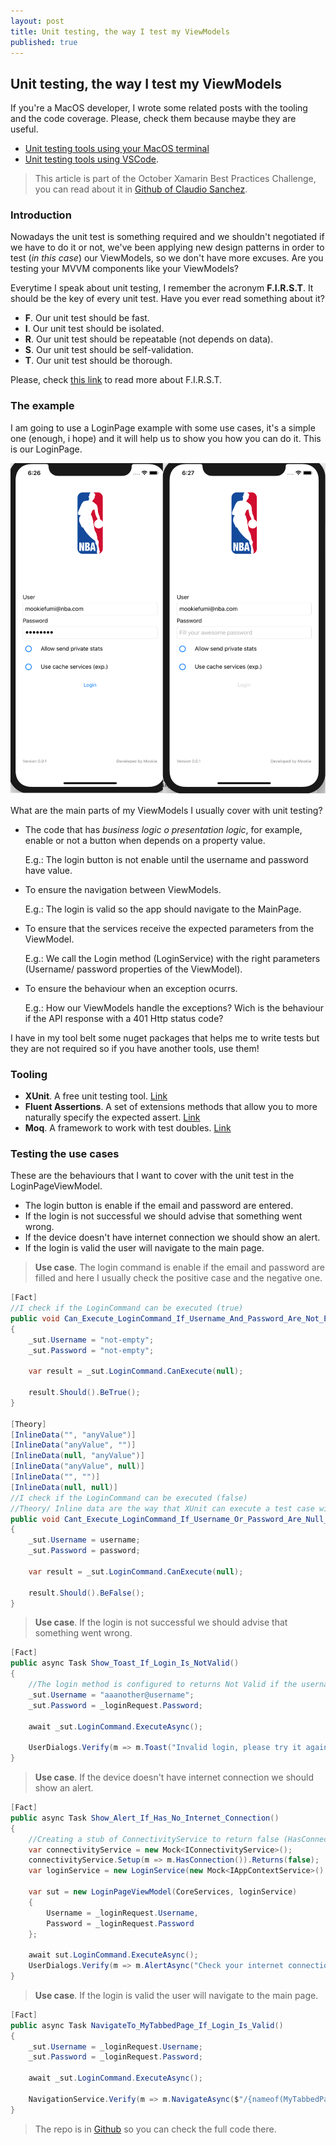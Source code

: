 ```yaml
---
layout: post
title: Unit testing, the way I test my ViewModels
published: true
---
```


## Unit testing, the way I test my ViewModels

If you're a MacOS developer, I wrote some related posts with the tooling and the code coverage. Please, check them because maybe they are useful.

* [Unit testing tools using your MacOS terminal](https://mookiefumi.com/2019-10-20-unit-testing-tools-using-your-MacOS-terminal)
* [Unit testing tools using VSCode](https://mookiefumi.com/2019-10-23-unit-testing-tools-using-your-vscode).

> This article is part of the October Xamarin Best Practices Challenge, you can read about it in [Github of Claudio Sanchez](https://github.com/claudiosanchez/OctoberXamarinChallenge).

### Introduction

Nowadays the unit test is something required and we shouldn't negotiated if we have to do it or not, we've been applying new design patterns in order to test (*in this case*) our ViewModels, so we don't have more excuses. Are you testing your MVVM components like your ViewModels?

Everytime I speak about unit testing, I remember the acronym **F.I.R.S.T**. It should be the key of every unit test. Have you ever read something about it?

* **F**. Our unit test should be fast.
* **I**. Our unit test should be isolated.
* **R**. Our unit test should be repeatable (not depends on data).
* **S**. Our unit test should be self-validation.
* **T**. Our unit test should be thorough.

Please, check [this link](https://github.com/ghsukumar/SFDC_Best_Practices/wiki/F.I.R.S.T-Principles-of-Unit-Testing) to read more about F.I.R.S.T.

### The example

I am going to use a LoginPage example with some use cases, it's a simple one (enough, i hope) and it will help us to show you how you can do it. This is our LoginPage.

![LoginPage](images/Screenshot2019-10-23_18.26.57.png)

What are the main parts of my ViewModels I usually cover with unit testing?

* The code that has *business logic o presentation logic*, for example, enable or not a button when depends on a property value.

    E.g.: The login button is not enable until the username and password have value.

* To ensure the navigation between ViewModels.

    E.g.: The login is valid so the app should navigate to the MainPage.

* To ensure that the services receive the expected parameters from the ViewModel.

    E.g.: We call the Login method (LoginService) with the right parameters (Username/ password properties of the ViewModel).

* To ensure the behaviour when an exception ocurrs.

    E.g.: How our ViewModels handle the exceptions? Wich is the behaviour if the API response with a 401 Http status code?

I have in my tool belt some nuget packages that helps me to write tests but they are not required so if you have another tools, use them!

### Tooling

* **XUnit**. A free unit testing tool. [Link](https://xunit.net)
* **Fluent Assertions**. A set of extensions methods that allow you to more naturally specify the expected assert. [Link](https://fluentassertions.com)
* **Moq**. A framework to work with test doubles. [Link](https://github.com/moq/moq4)

### Testing the use cases

These are the behaviours that I want to cover with the unit test in the LoginPageViewModel.

* The login button is enable if the email and password are entered.
* If the login is not successful we should advise that something went wrong.
* If the device doesn't have internet connection we should show an alert.
* If the login is valid the user will navigate to the main page.

> **Use case**. The login command is enable if the email and password are filled and here I usually check the positive case and the negative one.

```csharp
[Fact]
//I check if the LoginCommand can be executed (true)
public void Can_Execute_LoginCommand_If_Username_And_Password_Are_Not_Empty_And_Null()
{
    _sut.Username = "not-empty";
    _sut.Password = "not-empty";

    var result = _sut.LoginCommand.CanExecute(null);

    result.Should().BeTrue();
}

[Theory]
[InlineData("", "anyValue")]
[InlineData("anyValue", "")]
[InlineData(null, "anyValue")]
[InlineData("anyValue", null)]
[InlineData("", "")]
[InlineData(null, null)]
//I check if the LoginCommand can be executed (false)
//Theory/ Inline data are the way that XUnit can execute a test case with different parameters
public void Cant_Execute_LoginCommand_If_Username_Or_Password_Are_Null_Or_Empty(string username, string password)
{
    _sut.Username = username;
    _sut.Password = password;

    var result = _sut.LoginCommand.CanExecute(null);

    result.Should().BeFalse();
}
```

> **Use case**. If the login is not successful we should advise that something went wrong.

```csharp
[Fact]
public async Task Show_Toast_If_Login_Is_NotValid()
{
    //The login method is configured to returns Not Valid if the username contains "aaa"
    _sut.Username = "aaanother@username";
    _sut.Password = _loginRequest.Password;

    await _sut.LoginCommand.ExecuteAsync();

    UserDialogs.Verify(m => m.Toast("Invalid login, please try it again", null));
}
```

> **Use case**. If the device doesn't have internet connection we should show an alert.

```csharp
[Fact]
public async Task Show_Alert_If_Has_No_Internet_Connection()
{
    //Creating a stub of ConnectivityService to return false (HasConnection method)
    var connectivityService = new Mock<IConnectivityService>();
    connectivityService.Setup(m => m.HasConnection()).Returns(false);
    var loginService = new LoginService(new Mock<IAppContextService>().Object, connectivityService.Object);

    var sut = new LoginPageViewModel(CoreServices, loginService)
    {
        Username = _loginRequest.Username,
        Password = _loginRequest.Password
    };

    await sut.LoginCommand.ExecuteAsync();
    UserDialogs.Verify(m => m.AlertAsync("Check your internet connection", null, null, null));
}
```

> **Use case**. If the login is valid the user will navigate to the main page.

```csharp
[Fact]
public async Task NavigateTo_MyTabbedPage_If_Login_Is_Valid()
{
    _sut.Username = _loginRequest.Username;
    _sut.Password = _loginRequest.Password;

    await _sut.LoginCommand.ExecuteAsync();

    NavigationService.Verify(m => m.NavigateAsync($"/{nameof(MyTabbedPage)}"));
}
```

> The repo is in [Github](https://github.com/MookieFumi/Prism.101/tree/feature/prism) so you can check the full code there.
